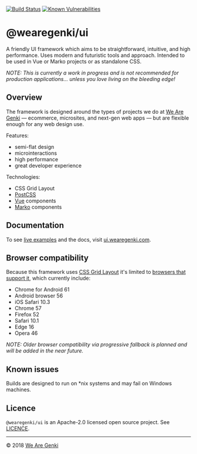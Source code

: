 [![Build Status](https://travis-ci.org/WeAreGenki/ui.svg?branch=master)](https://travis-ci.org/WeAreGenki/ui)
[![Known Vulnerabilities](https://snyk.io/test/github/WeAreGenki/ui/badge.svg)](https://snyk.io/test/github/WeAreGenki/ui)

# @wearegenki/ui

A friendly UI framework which aims to be straightforward, intuitive, and high performance. Uses modern and futuristic tools and approach. Intended to be used in Vue or Marko projects or as standalone CSS.

_NOTE: This is currently a work in progress and is not recommended for production applications... unless you love living on the bleeding edge!_

## Overview

The framework is designed around the types of projects we do at [We Are Genki](https://wearegenki.com) — ecommerce, microsites, and next-gen web apps — but are flexible enough for any web design use.

Features:

* semi-flat design
* microinteractions
* high performance
* great developer experience

Technologies:

* CSS Grid Layout
* [PostCSS](http://postcss.org)
* [Vue](https://vuejs.org/) components
* [Marko](https://markojs.com) components

## Documentation

To see [live examples](https://ui.wearegenki.com/examples) and the docs, visit [ui.wearegenki.com](https://ui.wearegenki.com).

## Browser compatibility

Because this framework uses [CSS Grid Layout](https://developer.mozilla.org/en-US/docs/Web/CSS/CSS_Grid_Layout) it's limited to [browsers that support it](http://caniuse.com/#feat=css-grid), which currently include:

* Chrome for Android 61
* Android browser 56
* iOS Safari 10.3
* Chrome 57
* Firefox 52
* Safari 10.1
* Edge 16
* Opera 46

_NOTE: Older browser compatibility via progressive fallback is planned and will be added in the near future._

## Known issues

Builds are designed to run on *nix systems and may fail on Windows machines.

## Licence

`@wearegenki/ui` is an Apache-2.0 licensed open source project. See [LICENCE](https://github.com/WeAreGenki/ui/blob/master/LICENCE).

-----

© 2018 [We Are Genki](https://wearegenki.com)
